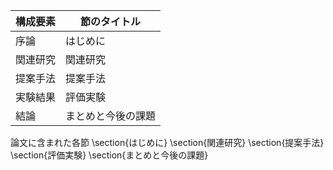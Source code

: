 構成要素 | 節のタイトル
 --- | --- 
序論 | はじめに
関連研究 | 関連研究
提案手法 | 提案手法
実験結果 | 評価実験
結論 | まとめと今後の課題

論文に含まれた各節
\section{はじめに}
\section{関連研究}
\section{提案手法}
\section{評価実験}
\section{まとめと今後の課題}
